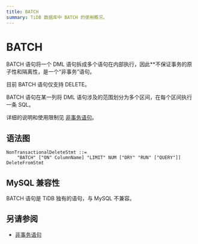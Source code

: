 ```yaml
---
title: BATCH 
summary: TiDB 数据库中 BATCH 的使用概况。
---
```


# BATCH 

BATCH 语句将一个 DML 语句拆成多个语句在内部执行，因此**不保证事务的原子性和隔离性，是一个“非事务”语句。

目前 BATCH 语句仅支持 DELETE。

BATCH 语句在某一列将 DML 语句涉及的范围划分为多个区间，在每个区间执行一条 SQL。

详细的说明和使用限制见 [非事务语句](/non-transactional-DML.md)。

## 语法图

```ebnf+diagram
NonTransactionalDeleteStmt ::= 
    "BATCH" ["ON" ColumnName] "LIMIT" NUM ["DRY" "RUN" ["QUERY"]] DeleteFromStmt
```

## MySQL 兼容性

BATCH 语句是 TiDB 独有的语句，与 MySQL 不兼容。

## 另请参阅

* [非事务语句](/non-transactional-DML.md)
